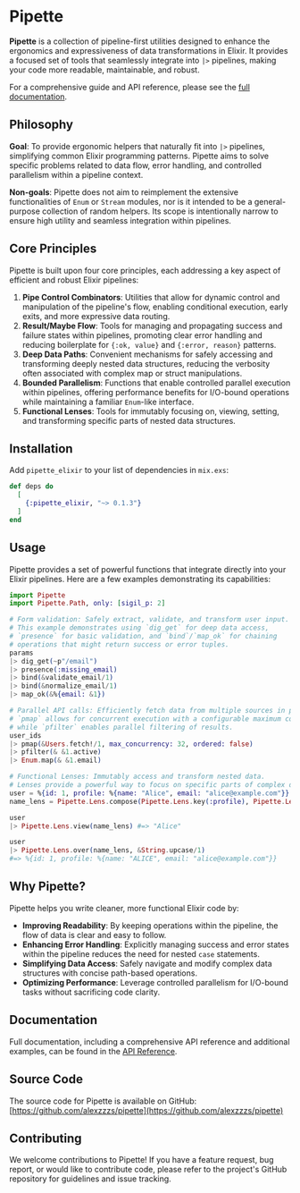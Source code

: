 # Pipette

**Pipette** is a collection of pipeline-first utilities designed to enhance the ergonomics and expressiveness of data transformations in Elixir. It provides a focused set of tools that seamlessly integrate into `|>` pipelines, making your code more readable, maintainable, and robust.

For a comprehensive guide and API reference, please see the [full documentation](documentation.md).

## Philosophy

**Goal**: To provide ergonomic helpers that naturally fit into `|>` pipelines, simplifying common Elixir programming patterns. Pipette aims to solve specific problems related to data flow, error handling, and controlled parallelism within a pipeline context.

**Non-goals**: Pipette does not aim to reimplement the extensive functionalities of `Enum` or `Stream` modules, nor is it intended to be a general-purpose collection of random helpers. Its scope is intentionally narrow to ensure high utility and seamless integration within pipelines.

## Core Principles

Pipette is built upon four core principles, each addressing a key aspect of efficient and robust Elixir pipelines:

1.  **Pipe Control Combinators**: Utilities that allow for dynamic control and manipulation of the pipeline's flow, enabling conditional execution, early exits, and more expressive data routing.
2.  **Result/Maybe Flow**: Tools for managing and propagating success and failure states within pipelines, promoting clear error handling and reducing boilerplate for `{:ok, value}` and `{:error, reason}` patterns.
3.  **Deep Data Paths**: Convenient mechanisms for safely accessing and transforming deeply nested data structures, reducing the verbosity often associated with complex map or struct manipulations.
4.  **Bounded Parallelism**: Functions that enable controlled parallel execution within pipelines, offering performance benefits for I/O-bound operations while maintaining a familiar `Enum`-like interface.
5.  **Functional Lenses**: Tools for immutably focusing on, viewing, setting, and transforming specific parts of nested data structures.

## Installation

Add `pipette_elixir` to your list of dependencies in `mix.exs`:

```elixir
def deps do
  [
    {:pipette_elixir, "~> 0.1.3"}
  ]
end
```

## Usage

Pipette provides a set of powerful functions that integrate directly into your Elixir pipelines. Here are a few examples demonstrating its capabilities:

```elixir
import Pipette
import Pipette.Path, only: [sigil_p: 2]

# Form validation: Safely extract, validate, and transform user input.
# This example demonstrates using `dig_get` for deep data access,
# `presence` for basic validation, and `bind`/`map_ok` for chaining
# operations that might return success or error tuples.
params
|> dig_get(~p"/email")
|> presence(:missing_email)
|> bind(&validate_email/1)
|> bind(&normalize_email/1)
|> map_ok(&%{email: &1})

# Parallel API calls: Efficiently fetch data from multiple sources in parallel.
# `pmap` allows for concurrent execution with a configurable maximum concurrency,
# while `pfilter` enables parallel filtering of results.
user_ids
|> pmap(&Users.fetch!/1, max_concurrency: 32, ordered: false)
|> pfilter(& &1.active)
|> Enum.map(& &1.email)

# Functional Lenses: Immutably access and transform nested data.
# Lenses provide a powerful way to focus on specific parts of complex data structures.
user = %{id: 1, profile: %{name: "Alice", email: "alice@example.com"}}
name_lens = Pipette.Lens.compose(Pipette.Lens.key(:profile), Pipette.Lens.key(:name))

user
|> Pipette.Lens.view(name_lens) #=> "Alice"

user
|> Pipette.Lens.over(name_lens, &String.upcase/1)
#=> %{id: 1, profile: %{name: "ALICE", email: "alice@example.com"}}
```

## Why Pipette?

Pipette helps you write cleaner, more functional Elixir code by:

*   **Improving Readability**: By keeping operations within the pipeline, the flow of data is clear and easy to follow.
*   **Enhancing Error Handling**: Explicitly managing success and error states within the pipeline reduces the need for nested `case` statements.
*   **Simplifying Data Access**: Safely navigate and modify complex data structures with concise path-based operations.
*   **Optimizing Performance**: Leverage controlled parallelism for I/O-bound tasks without sacrificing code clarity.

## Documentation

Full documentation, including a comprehensive API reference and additional examples, can be found in the [API Reference](api-reference.html).

## Source Code

The source code for Pipette is available on GitHub: [https://github.com/alexzzzs/pipette](https://github.com/alexzzzs/pipette)

## Contributing

We welcome contributions to Pipette! If you have a feature request, bug report, or would like to contribute code, please refer to the project's GitHub repository for guidelines and issue tracking.